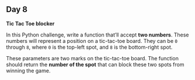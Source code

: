 ## Day 8

**Tic Tac Toe blocker**

In this Python challenge, write a function that’ll accept **two numbers**. These numbers will represent a position on a tic-tac-toe board. They can be `0` through `8`, where `0` is the top-left spot, and `8` is the bottom-right spot.

These parameters are two marks on the tic-tac-toe board. The function should return the **number of the spot** that can block these two spots from winning the game.